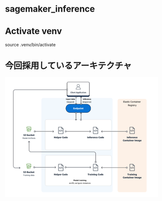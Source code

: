 # sagemaker_inference


# Activate venv
source .venv/bin/activate

# 今回採用しているアーキテクチャ
![Alt text](image.png)